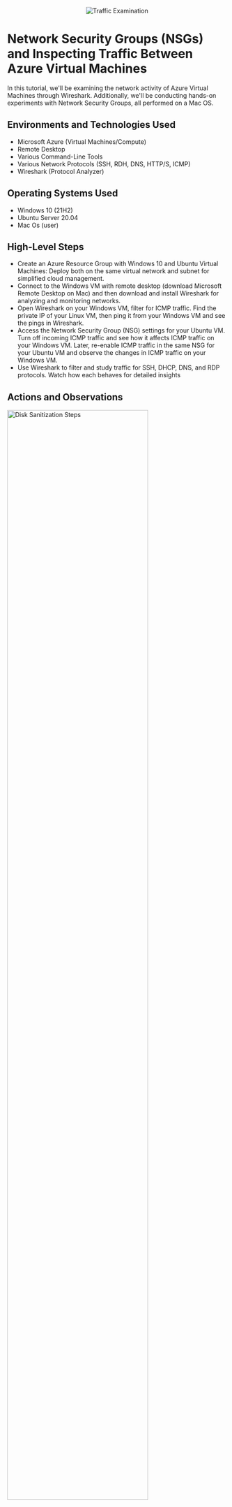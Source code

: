 <p align="center">
<img src="https://i.imgur.com/Ua7udoS.png" alt="Traffic Examination"/>
</p>

<h1>Network Security Groups (NSGs) and Inspecting Traffic Between Azure Virtual Machines</h1>
In this tutorial, we'll be examining the network activity of Azure Virtual Machines through Wireshark. Additionally, we'll be conducting hands-on experiments with Network Security Groups, all performed on a Mac OS.

<h2>Environments and Technologies Used</h2>

- Microsoft Azure (Virtual Machines/Compute)
- Remote Desktop
- Various Command-Line Tools
- Various Network Protocols (SSH, RDH, DNS, HTTP/S, ICMP)
- Wireshark (Protocol Analyzer)

<h2>Operating Systems Used </h2>

- Windows 10 (21H2)
- Ubuntu Server 20.04
- Mac Os (user)

<h2>High-Level Steps</h2>

- Create an Azure Resource Group with Windows 10 and Ubuntu Virtual Machines: Deploy both on the same virtual network and subnet for simplified cloud management.
- Connect to the Windows VM with remote desktop (download Microsoft Remote Desktop on Mac) and then download and install Wireshark for analyzing and monitoring networks.
- Open Wireshark on your Windows VM, filter for ICMP traffic. Find the private IP of your Linux VM, then ping it from your Windows VM and see the pings in Wireshark.
- Access the Network Security Group (NSG) settings for your Ubuntu VM. Turn off incoming ICMP traffic and see how it affects ICMP traffic on your Windows VM. Later, re-enable ICMP traffic in the same NSG for your Ubuntu VM and observe the changes in ICMP traffic on your Windows VM.
- Use Wireshark to filter and study traffic for SSH, DHCP, DNS, and RDP protocols. Watch how each behaves for detailed insights

<h2>Actions and Observations</h2>

<p>
<img src="https://i.imgur.com/CbI0xAI.png" height="80%" width="80%" alt="Disk Sanitization Steps"/>
</p>

<p>
<img src="https://i.imgur.com/3PnySam.png" height="80%" width="80%" alt="Disk Sanitization Steps"/>
</p>

<b>CREATING A RESOURCE GROUP IN AZURE</b>

<b>Step 1: Sign in</b>
* Log in to the Azure Portal with your Azure account.

<b>Step 2: Create Resource Group</b>
* In the top menu, click on "Resource groups."
* Click the "+ Create" button.

<p>
<img src="https://i.imgur.com/leKbjJU.png" height="80%" width="80%" alt="Disk Sanitization Steps"/>
</p>
<p>

<b>Step 3: Basic Details</b>
* Subscription: Choose your Azure subscription.
* Resource group: Enter a unique name for your resource group (e.g., "RG-Lab-02").
* Region: Select the region (location) for your resource group. Remeber your Region because we want to create our additional resource in the same region.

<b>Step 4: Review and Create</b>
* Click on the "Review + create" tab.

<p>
<img src="https://i.imgur.com/0T296py.png" height="80%" width="80%" alt="Disk Sanitization Steps"/>
</p>
<p>

<b>Step 5: Create</b>
* Review your settings.
* Click the "Create" button.

<p>
<img src="https://i.imgur.com/62iWiFf.png" height="80%" width="80%" alt="Disk Sanitization Steps"/>
</p>
<p>

<b>Step 6: Wait</b>
* Wait for Azure to create your resource group. You'll see a notification when it's done.

<p>
<img src="https://i.imgur.com/TCipZEh.png" height="80%" width="80%" alt="Disk Sanitization Steps"/>
</p>
<p>

<b>Step 7: Confirmation</b>
* Go back to the home page and "Resource groups" in the top menu. You should see your new resource group listed.

<p>
<img src="https://i.imgur.com/qo6vRqH.png" height="80%" width="80%" alt="Disk Sanitization Steps"/>
</p>
<p>

<b>CREATING VIRTUAL MACHINES (WINDOWS 10 AND LINUX) ON AZURE.</b>

<b>Step 1: Search for Virtual Machines (VMs)</b>
* Open the Azure portal.
* In the search bar, type "Virtual Machines" and select it.

<p>
<img src="https://i.imgur.com/PWX5X9E.png" height="80%" width="80%" alt="Disk Sanitization Steps"/>
</p>
<p>

<b>Step 2: Create Windows 10 VM (VM1)</b>

* Click on "Add" and "Azure Virtual Machine" to start creating a new VM.

<p>
<img src="https://i.imgur.com/5zPNtp8.png" height="80%" width="80%" alt="Disk Sanitization Steps"/>
</p>
<p>

* Using the Same Subscription and Resource Group, Name the VM as "VM1."
* Choose the same region as your resource group.
* For Image choose "Windows 10" (operating system.)
* Choose “Standard 2vCPUs”

<p>
<img src="https://i.imgur.com/QGC6l95.png" height="80%" width="80%" alt="Disk Sanitization Steps"/>
</p>
<br />

* Set up a username and password for Remote Desktop Protocol (RDP) access.
* Check the licensing box.

<p>
<img src="https://i.imgur.com/IosKl2B.png" height="80%" width="80%" alt="Disk Sanitization Steps"/>
</p>
<br />

<p>
<img src="https://i.imgur.com/F2M3B7r.png" height="80%" width="80%" alt="Disk Sanitization Steps"/>
</p>
<br />

* Navigate to the Networking tab and note the Virtual Network (Vnet) for VM1.
* Select "Review + create"
* and, after successful validation, click on "Create."

<p>
<img src="https://i.imgur.com/LTm342F.png" height="80%" width="80%" alt="Disk Sanitization Steps"/>
</p>
<br />

<b>Step 3: Create Linux (Ubuntu) VM (VM2)</b>
* While VM1 is finalizing, go back to the Virtual Machines section.
* Click on "Add" to create another VM.
* Using the Same Subscription and Resource Group, Name the VM as "VM2.”
* Choose the same region as your resource group.
* For Image choose "Ubuntu" (Linux) as the operating system.

<p>
<img src="https://i.imgur.com/3aSpkj0.png" height="80%" width="80%" alt="Disk Sanitization Steps"/>
</p>
<br />

* For Size, Choose “Standard 2vCPUs”
* Change “Authentication type” from SSH public key to password.
* Set up a username and password for Remote Desktop Protocol (RDP) access.

<p>
<img src="https://i.imgur.com/ZqugBf0.png" height="80%" width="80%" alt="Disk Sanitization Steps"/>
</p>
<br />

<p>
<img src="https://i.imgur.com/Lqy9KoP.png" height="80%" width="80%" alt="Disk Sanitization Steps"/>
</p>
<br />

* Navigate to the Networking tab and ensure that VM2 is configured with the same Virtual Network as VM1.
* Select "Review + create" and, after successful validation, click on "Create."
* Wait for VM2 to complete its setup.

<p>
<img src="https://i.imgur.com/IRVwCs8.png" height="80%" width="80%" alt="Disk Sanitization Steps"/>
</p>
<br />

* Now, you should have two VMs ready to establish a connection with each other on our Virtual Network (Vnet).  

<p>
<img src="https://i.imgur.com/mreIS2m.png" height="80%" width="80%" alt="Disk Sanitization Steps"/>
</p>
<p>

<b>CONNECTING VMs AND CAPTURING NETWORK PACKETS WITH WIRESHARK</b>

<b>Step 1. Connect to Windows 10 VM (VM1):</b>
* In the Azure portal, click on "Virtual machines."
* Select "VM1" from the list.
* Note down VM1's public IP address.
* For Mac OS, download and install “Microsoft Remote Desktop”
* Next open "Remote Desktop"
* Enter VM1's public IP.
* Click "Connect."

<p>
<img src="https://i.imgur.com/HPoemkd.png" height="80%" width="80%" alt="Disk Sanitization Steps"/>
</p>
<p>

* Scroll down to “Use a different account” and hit enter.
* Enter your VM1 username and password when prompted.
* Click on "continue" for the certification.

<p>
<img src="https://i.imgur.com/HPoemkd.png" height="80%" width="80%" alt="Disk Sanitization Steps"/>
</p>
<p>

Step 2. Certification and Access:
* a. After connecting, allow VM1 to access other PCs on the network if prompted.
* b. Open a web browser on VM1.
* c. Go to google.com.

Step 3. Download and Install Wireshark:
* a. In the Google search bar, type "Wireshark" and press Enter.
* b. Locate the official Wireshark website in the search results.
* c. Download the Wireshark program for Windows from the official website.
* d. Install Wireshark on VM1 following the installation prompts.

Step 4. Open and Start Capturing with Wireshark:
* a. Launch Wireshark after installation.
* b. In Wireshark, click on "Ethernet" to start capturing packets.
* c. Analyze the captured packets as needed.
</p>
<br />

<p>
<img src="https://i.imgur.com/DJmEXEB.png" height="80%" width="80%" alt="Disk Sanitization Steps"/>
</p>

<p>
Lorem ipsum dolor sit amet, consectetur adipiscing elit, sed do eiusmod tempor incididunt ut labore et dolore magna aliqua. Ut enim ad minim veniam, quis nostrud exercitation ullamco laboris nisi ut aliquip ex ea commodo consequat. Duis aute irure dolor in reprehenderit in voluptate velit esse cillum dolore eu fugiat nulla pariatur.
</p>
<br />
